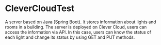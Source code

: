 # CleverCloudTest

A server based on Java (Spring Boot). It stores information about lights and rooms in a building.
The server is deployed on Clever Cloud, users can access the information via API. In this case, users can know the status of each light
and change its status by using GET and PUT methods.
